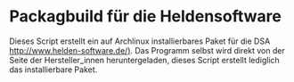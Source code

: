 # Packagbuild für die Heldensoftware

Dieses Script erstellt ein auf Archlinux installierbares Paket für die DSA [http://www.helden-software.de/)](Helden-Software). Das Programm selbst wird direkt von der Seite der Hersteller\_innen heruntergeladen, dieses Script erstellt lediglich das installierbare Paket.

